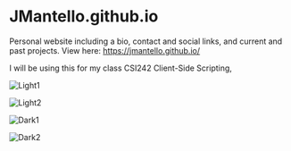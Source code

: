 # JMantello.github.io

Personal website including a bio, contact and social links, and current and past projects. View here: https://jmantello.github.io/

I will be using this for my class CSI242 Client-Side Scripting,





![Light1](https://user-images.githubusercontent.com/38162257/151717459-b4d71d83-ff3b-42f7-99fd-59646d4a15ea.png)



![Light2](https://user-images.githubusercontent.com/38162257/151717460-534b7758-05f4-4d90-9f4f-21495488bafd.png)



![Dark1](https://user-images.githubusercontent.com/38162257/151717278-00308b92-3937-4ab0-9d8d-54f2177e2d16.png)



![Dark2](https://user-images.githubusercontent.com/38162257/151717282-f823da0f-4809-4d04-a282-0e1a740d27ab.png)
